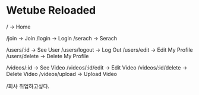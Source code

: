 # Wetube Reloaded

/ -> Home

/join -> Join
/login -> Login
/serach -> Serach

/users/:id -> See User
/users/logout -> Log Out
/users/edit -> Edit My Profile
/users/delete -> Delete My Profile

/videos/:id -> See Video
/videos/:id/edit -> Edit Video
/videos/:id/delete -> Delete Video
/videos/upload -> Upload Video

/회사 취업하고싶다.
